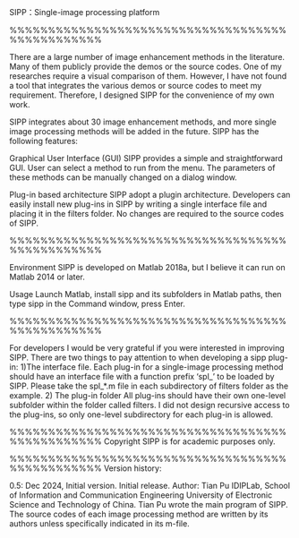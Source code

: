 SIPP：Single-image processing platform

%%%%%%%%%%%%%%%%%%%%%%%%%%%%%%%%%%%%%%%%%%%%%%%%

There are a large number of image enhancement methods in the literature. Many of them publicly provide the demos or the source codes. One of my researches require a visual comparison of them. However, I have not found a tool that integrates the various demos or source codes to meet my requirement. Therefore, I designed SIPP for the convenience of my own work. 

SIPP integrates about 30 image enhancement methods, and more single image processing methods will be added in the future. SIPP has the following features:

Graphical User Interface (GUI)
    SIPP provides a simple and straightforward GUI. User can select a method to run from the menu. The parameters of these methods can be manually changed on a dialog window.

Plug-in based architecture
    SIPP adopt a plugin architecture. Developers can easily install new plug-ins in SIPP by writing a single interface file and placing it in the filters folder. No changes are required to the source codes of SIPP.

%%%%%%%%%%%%%%%%%%%%%%%%%%%%%%%%%%%%%%%%%%%%%%%%

Environment
    SIPP is developed on Matlab 2018a, but I believe it can run on Matlab 2014 or later.

Usage
    Launch Matlab, install sipp and its subfolders in Matlab paths, then type sipp in the Command window, press Enter.

%%%%%%%%%%%%%%%%%%%%%%%%%%%%%%%%%%%%%%%%%%%%%%%%

For developers
    I would be very grateful if you were interested in improving SIPP.
    There are two things to pay attention to when developing a sipp plug-in:
    1)The interface file.
    Each plug-in for a single-image processing method should have an interface file with a function prefix ‘spl_’ to be loaded by SIPP. Please take the spl_*.m file in each subdirectory of filters folder as the example. 
    2) The plug-in folder
    All plug-ins should have their own one-level subfolder within the folder called filters. I did not design recursive access to the plug-ins, so only one-level subdirectory for each plug-in is allowed.

%%%%%%%%%%%%%%%%%%%%%%%%%%%%%%%%%%%%%%%%%%%%%%%% 
Copyright
    SIPP is for academic purposes only. 
    

%%%%%%%%%%%%%%%%%%%%%%%%%%%%%%%%%%%%%%%%%%%%%%%%
Version history:

0.5: Dec 2024, Initial version. Initial release.
     Author: Tian Pu
             IDIPLab, School of Information and Communication Engineering
             University of Electronic Science and Technology of China.
     Tian Pu wrote the main program of SIPP. The source codes of each image 
     processing method are written by its authors unless specifically indicated 
     in its m-file.
